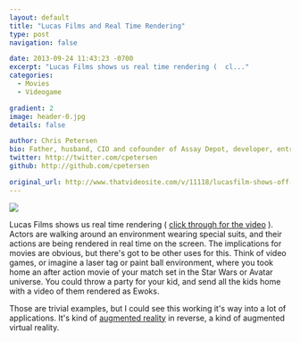 ```yaml
---
layout: default
title: "Lucas Films and Real Time Rendering"
type: post
navigation: false

date: 2013-09-24 11:43:23 -0700
excerpt: "Lucas Films shows us real time rendering (  ﻿cl..."
categories:
  - Movies
  - Videogame

gradient: 2
image: header-0.jpg
details: false

author: Chris Petersen
bio: Father, husband, CIO and cofounder of Assay Depot, developer, entrepreneur and technologist.
twitter: http://twitter.com/cpetersen
github: http://github.com/cpetersen

original_url: http://www.thatvideosite.com/v/11118/lucasfilm-shows-off-the-future-of-filmmaking-scenes-get-rendered-out-in-real-time-removing-the-need-for-post-production
---
```



  ![](/assets/import/dda466c39ff3f08ddd9f8ad1b5e23936.png)  

 Lucas Films shows us real time rendering (  [﻿click through for the video](http://www.thatvideosite.com/v/11118/lucasfilm-shows-off-the-future-of-filmmaking-scenes-get-rendered-out-in-real-time-removing-the-need-for-post-production)  ). Actors are walking around an environment wearing special suits, and their actions are being rendered in real time on the screen. The implications for movies are obvious, but there's got to be other uses for this. Think of video games, or imagine a laser tag or paint ball environment, where you took home an after action movie of your match set in the Star Wars or Avatar universe. You could throw a party for your kid, and send all the kids home with a video of them rendered as Ewoks.  

 Those are trivial examples, but I could see this working it's way into a lot of applications. It's kind of   [augmented reality](http://en.wikipedia.org/wiki/Augmented_reality)   in reverse, a kind of augmented virtual reality. 
